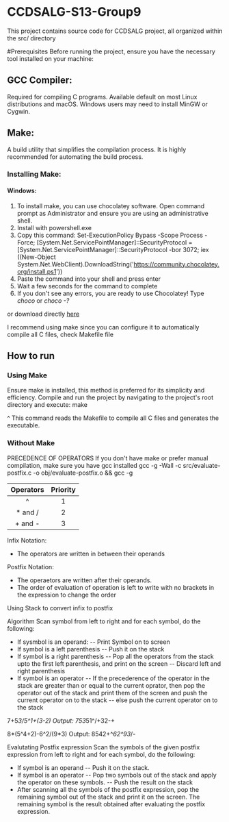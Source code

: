 # CCDSALG-S13-Group9
This project contains source code for CCDSALG project, all organized within the src/ directory

#Prerequisites
Before running the project, ensure you have the necessary tool installed on your machine:
## GCC Compiler:
Required for compiling C programs. Available default on most Linux distributions and macOS. Windows users may need to install MinGW or Cygwin.
## Make:
A build utility that simplifies the compilation process. It is highly recommended for automating the build process.
### Installing Make:
#### Windows:
1. To install make, you can use chocolatey software. Open command prompt as Administrator and ensure you are using an administrative shell.
2. Install with powershell.exe
3. Copy this command: Set-ExecutionPolicy Bypass -Scope Process -Force; [System.Net.ServicePointManager]::SecurityProtocol = [System.Net.ServicePointManager]::SecurityProtocol -bor 3072; iex ((New-Object System.Net.WebClient).DownloadString('https://community.chocolatey.org/install.ps1'))
4. Paste the command into your shell and press enter
5. Wait a few seconds for the command to complete
6. If you don't see any errors, you are ready to use Chocolatey! Type *choco* or *choco -?*

or download directly [here](https://gnuwin32.sourceforge.net/packages/make.htm)

I recommend using make since you can configure it to automatically compile all C files, check Makefile file 

## How to run
### Using Make
Ensure make is installed, this method is preferred for its simplicity and efficiency.
Compile and run the project by navigating to the project's root directory and execute: make

^ This command reads the Makefile to compile all C files and generates the executable.

### Without Make

PRECEDENCE OF OPERATORS 
If you don't have make or prefer manual compilation, make sure you have gcc installed
gcc -g -Wall -c src/evaluate-postfix.c -o obj/evaluate-postfix.o && gcc -g






| Operators | Priority |
|:---------:|:--------:|
| ^ | 1 |
| * and / | 2 |
| + and - | 3 |

Infix Notation: 
- The operators are written in between their operands

Postfix Notation:
- The operaetors are written after their operands.
- The order of evaluation of operation is left to write with no brackets in the expression to change the order

Using Stack to convert infix to postfix 

Algorithm
Scan symbol from left to right and for each symbol, do the following:
- If sysmbol is an operand:
-- Print Symbol on to screen
- If symbol is a left parenthesis
-- Push it on the stack
- If symbol is a right parenthesis
-- Pop all the operators from the stack upto the first left parenthesis, and print on the screen
-- Discard left and right parenthesis
- If symbol is an operator 
-- If the precederence of the operator in the stack are greater than or equal to the current oprator, then pop the operator out of the stack and print them of the screen and push the current operator on to the stack
-- else push the current operator on to the stack

7+5*3/5^1+(3-2)
Output: 	753*51^/+32-+

8*(5^4+2)-6^2/(9*3)
Output:		8542+^*62^93*/-

Evalutating Postfix expression
Scan the symbols of the given postfix expression from left to right and for each symbol, do the following:
- If symbol is an operand
-- Push it on the stack.
- If symbol is an operator
-- Pop two symbols out of the stack and apply the operator on these symbols.
-- Push the result on the stack
- After scanning all the symbols of the postfix expression, pop the remaining symbol out of the stack and print it on the screen. The remaining symbol is the result obtained after evaluating the postfix expression.
